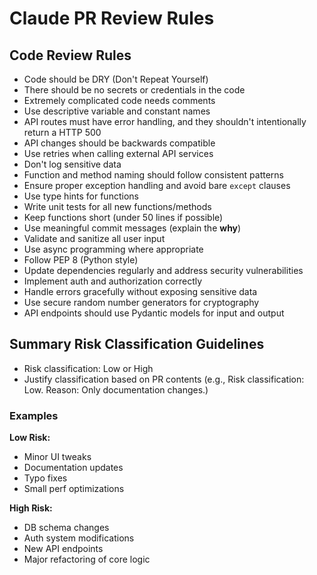 # Claude PR Review Rules

## Code Review Rules
- Code should be DRY (Don't Repeat Yourself)
- There should be no secrets or credentials in the code
- Extremely complicated code needs comments
- Use descriptive variable and constant names
- API routes must have error handling, and they shouldn't intentionally return a HTTP 500
- API changes should be backwards compatible
- Use retries when calling external API services
- Don't log sensitive data
- Function and method naming should follow consistent patterns
- Ensure proper exception handling and avoid bare `except` clauses
- Use type hints for functions
- Write unit tests for all new functions/methods
- Keep functions short (under 50 lines if possible)
- Use meaningful commit messages (explain the **why**)
- Validate and sanitize all user input
- Use async programming where appropriate
- Follow PEP 8 (Python style)
- Update dependencies regularly and address security vulnerabilities
- Implement auth and authorization correctly
- Handle errors gracefully without exposing sensitive data
- Use secure random number generators for cryptography
- API endpoints should use Pydantic models for input and output

## Summary Risk Classification Guidelines
- Risk classification: Low or High
- Justify classification based on PR contents (e.g., Risk classification: Low. Reason: Only documentation changes.)

### Examples
**Low Risk:**
- Minor UI tweaks
- Documentation updates
- Typo fixes
- Small perf optimizations

**High Risk:**
- DB schema changes
- Auth system modifications
- New API endpoints
- Major refactoring of core logic
